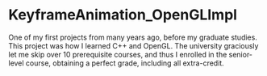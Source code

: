 # KeyframeAnimation_OpenGLImpl

One of my first projects from many years ago, before my graduate studies.  This project was how I learned C++ and OpenGL.  The university graciously let me skip over 10 prerequisite courses, and thus I enrolled in the senior-level course, obtaining a perfect grade, including all extra-credit.

